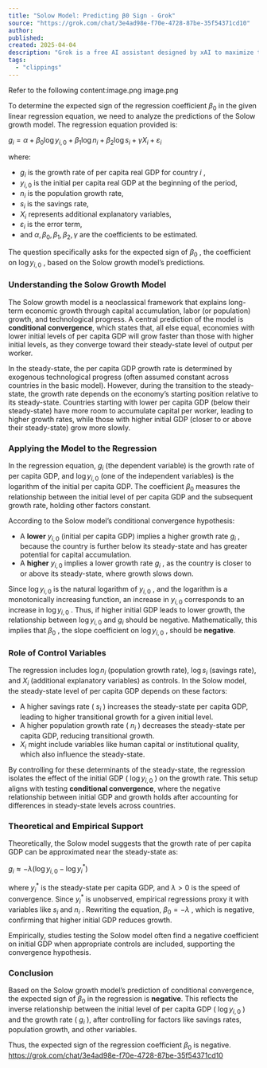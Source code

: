 ```yaml
---
title: "Solow Model: Predicting β0 Sign - Grok"
source: "https://grok.com/chat/3e4ad98e-f70e-4728-87be-35f54371cd10"
author:
published:
created: 2025-04-04
description: "Grok is a free AI assistant designed by xAI to maximize truth and objectivity. Grok offers real-time search, image generation, trend analysis, and more."
tags:
  - "clippings"
---
```

Refer to the following content:image.png image.png

To determine the expected sign of the regression coefficient $\beta_0$  in the given linear regression equation, we need to analyze the predictions of the Solow growth model. The regression equation provided is:

$g_i = \alpha + \beta_0 \log y_{i,0} + \beta_1 \log n_i + \beta_2 \log s_i + \gamma X_i + \varepsilon_i$

where:

- $g_i$  is the growth rate of per capita real GDP for country $i$  ,
- $y_{i,0}$  is the initial per capita real GDP at the beginning of the period,
- $n_i$  is the population growth rate,
- $s_i$  is the savings rate,
- $X_i$  represents additional explanatory variables,
- $\varepsilon_i$  is the error term,
- and $\alpha, \beta_0, \beta_1, \beta_2, \gamma$  are the coefficients to be estimated.

The question specifically asks for the expected sign of $\beta_0$  , the coefficient on $\log y_{i,0}$  , based on the Solow growth model’s predictions.

### Understanding the Solow Growth Model

The Solow growth model is a neoclassical framework that explains long-term economic growth through capital accumulation, labor (or population) growth, and technological progress. A central prediction of the model is **conditional convergence**, which states that, all else equal, economies with lower initial levels of per capita GDP will grow faster than those with higher initial levels, as they converge toward their steady-state level of output per worker.

In the steady-state, the per capita GDP growth rate is determined by exogenous technological progress (often assumed constant across countries in the basic model). However, during the transition to the steady-state, the growth rate depends on the economy’s starting position relative to its steady-state. Countries starting with lower per capita GDP (below their steady-state) have more room to accumulate capital per worker, leading to higher growth rates, while those with higher initial GDP (closer to or above their steady-state) grow more slowly.

### Applying the Model to the Regression

In the regression equation, $g_i$  (the dependent variable) is the growth rate of per capita GDP, and $\log y_{i,0}$  (one of the independent variables) is the logarithm of the initial per capita GDP. The coefficient $\beta_0$  measures the relationship between the initial level of per capita GDP and the subsequent growth rate, holding other factors constant.

According to the Solow model’s conditional convergence hypothesis:

- A **lower** $y_{i,0}$  (initial per capita GDP) implies a higher growth rate $g_i$  , because the country is further below its steady-state and has greater potential for capital accumulation.
- A **higher** $y_{i,0}$  implies a lower growth rate $g_i$  , as the country is closer to or above its steady-state, where growth slows down.

Since $\log y_{i,0}$  is the natural logarithm of $y_{i,0}$  , and the logarithm is a monotonically increasing function, an increase in $y_{i,0}$  corresponds to an increase in $\log y_{i,0}$  . Thus, if higher initial GDP leads to lower growth, the relationship between $\log y_{i,0}$  and $g_i$  should be negative. Mathematically, this implies that $\beta_0$  , the slope coefficient on $\log y_{i,0}$  , should be **negative**.

### Role of Control Variables

The regression includes $\log n_i$  (population growth rate), $\log s_i$  (savings rate), and $X_i$  (additional explanatory variables) as controls. In the Solow model, the steady-state level of per capita GDP depends on these factors:

- A higher savings rate ( $s_i$  ) increases the steady-state per capita GDP, leading to higher transitional growth for a given initial level.
- A higher population growth rate ( $n_i$  ) decreases the steady-state per capita GDP, reducing transitional growth.
- $X_i$  might include variables like human capital or institutional quality, which also influence the steady-state.

By controlling for these determinants of the steady-state, the regression isolates the effect of the initial GDP ( $\log y_{i,0}$  ) on the growth rate. This setup aligns with testing **conditional convergence**, where the negative relationship between initial GDP and growth holds after accounting for differences in steady-state levels across countries.

### Theoretical and Empirical Support

Theoretically, the Solow model suggests that the growth rate of per capita GDP can be approximated near the steady-state as:

$g_i \approx -\lambda (\log y_{i,0} - \log y_i^*)$

where $y_i^*$  is the steady-state per capita GDP, and $\lambda > 0$  is the speed of convergence. Since $y_i^*$  is unobserved, empirical regressions proxy it with variables like $s_i$  and $n_i$  . Rewriting the equation, $\beta_0 = -\lambda$  , which is negative, confirming that higher initial GDP reduces growth.

Empirically, studies testing the Solow model often find a negative coefficient on initial GDP when appropriate controls are included, supporting the convergence hypothesis.

### Conclusion

Based on the Solow growth model’s prediction of conditional convergence, the expected sign of $\beta_0$  in the regression is **negative**. This reflects the inverse relationship between the initial level of per capita GDP ( $\log y_{i,0}$  ) and the growth rate ( $g_i$  ), after controlling for factors like savings rates, population growth, and other variables.

Thus, the expected sign of the regression coefficient $\beta_0$  is negative. https://grok.com/chat/3e4ad98e-f70e-4728-87be-35f54371cd10